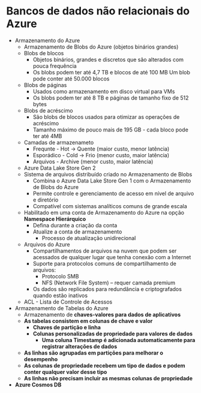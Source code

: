 # Bancos de dados não relacionais do Azure
- Armazenamento do Azure
   - Armazenamento de Blobs do Azure (objetos binários grandes)
    - Blobs de blocos
      - Objetos binários, grandes e discretos que são alterados com pouca frequência
      - Os blobs podem ter até 4,7 TB e blocos de até 100 MB Um blob pode conter até 50.000 blocos
    - Blobs de páginas
      - Usados como armazenamento em disco virtual para VMs
      - Os blobs podem ter até 8 TB e páginas de tamanho fixo de 512 bytes
    - Blobs de acréscimo
      - São blobs de blocos usados para otimizar as operações de acréscimo
      - Tamanho máximo de pouco mais de 195 GB - cada bloco pode ter até 4MB
    - Camadas de armazenameto
      - Frequnte - Hot -> Quente (maior custo, menor latência)
      - Esporádico - Cold -> Frio (menor custo, maior latência)
      - Arquivos - Archive (menor custo, maior latência)
   - Azure Data Lake Store Gen 2
    - Sistema de arquivos distribuído criado no Armazenamento de Blobs
      - Combina o Azure Data Lake Store Gen 1 com o Armazenamento de Blobs do Azure
      - Permite controle e gerenciamento de acesso em nível de arquivo e diretório
      - Compatível com sistemas analíticos comuns de grande escala
    - Habilitado em uma conta de Armazenamento do Azure na opção <b>Namespace Hierárquico</b>
      - Defina durante a criação da conta
      - Atualize a conta de armazenamento
        - Processo de atualização unidirecional
   - Arquivos do Azure
      - Compartilhamentos de arquivos na nuvem que podem ser acessados de qualquer lugar que tenha conexão com a Internet
      - Suporte para protocolos comuns de compartilhamento de arquivos:
         - Protocolo SMB
         - NFS (Network File System) – requer camada premium
      - Os dados são replicados para redundância e criptografados quando estão inativos
   - ACL - Lista de Controle de Acessos
 - Armazenamento de Tabelas do Azure
   - Armazenamento de <b>chaves-valores<b> para dados de aplicativos
   - As tabelas consistem em colunas de chave e valor
      - Chaves de partição e linha
      - Colunas personalizadas de propriedade para valores de dados
         - Uma coluna Timestamp é adicionada automaticamente para registrar alterações de dados
   - As linhas são agrupadas em partições para melhorar o desempenho
   - As colunas de propriedade recebem um tipo de dados e podem conter qualquer valor desse tipo
   - As linhas não precisam incluir as mesmas colunas de propriedade
- Azure Cosmos DB
